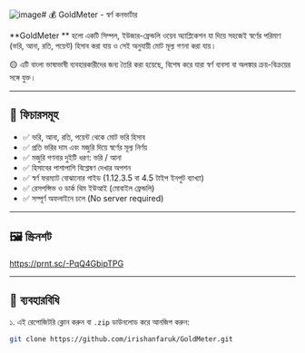 ![image](https://github.com/user-attachments/assets/b3c131b2-5a1b-493e-b599-d86422a19e52)# 💰 GoldMeter  - স্বর্ণ কনভার্টার

**GoldMeter ** হলো একটি সিম্পল, ইউজার-ফ্রেন্ডলি ওয়েব অ্যাপ্লিকেশন যা দিয়ে সহজেই স্বর্ণের পরিমাণ (ভরি, আনা, রতি, পয়েন্ট) হিসাব করা যায় ও সেই অনুযায়ী মোট মূল্য গণনা করা যায়।  

🟡 এটি বাংলা ভাষাভাষী ব্যবহারকারীদের জন্য তৈরি করা হয়েছে, বিশেষ করে যারা স্বর্ণ ব্যবসা বা অলঙ্কার ক্রয়-বিক্রয়ের সঙ্গে যুক্ত।

---

## 🔧 ফিচারসমূহ

- ✅ ভরি, আনা, রতি, পয়েন্ট থেকে মোট ভরি হিসাব
- ✅ প্রতি ভরির দাম এবং মজুরি দিয়ে স্বর্ণের মূল্য নির্ণয়
- ✅ মজুরি গণনার দুইটি ধরণ: ভরি / আনা
- ✅ হিসাবের পাশাপাশি বিশ্লেষণ দেখার অপশন
- ✅ স্বর্ণ ফরম্যাট বোঝানোর গাইড (1.12.3.5 বা 4.5 টাইপ ইনপুট ব্যাখ্যা)
- ✅ রেসপন্সিভ ও ডার্ক থিম ইউআই (মোবাইল ফ্রেন্ডলি)
- ✅ সম্পূর্ণ অফলাইনে চলে (No server required)

---

## 🖼️ স্ক্রিনশট

https://prnt.sc/-PqQ4GbipTPG

---

## 🚀 ব্যবহারবিধি

১. এই রেপোজিটরি ক্লোন করুন বা `.zip` ডাউনলোড করে আনজিপ করুন:

```bash
git clone https://github.com/irishanfaruk/GoldMeter.git

